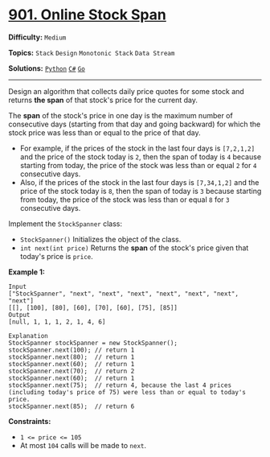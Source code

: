 # [901. Online Stock Span](https://leetcode.com/problems/online-stock-span/)

**Difficulty:** `Medium`

**Topics:** `Stack` `Design` `Monotonic Stack` `Data Stream`

**Solutions:** [`Python`](../../src/python/challenges/problems/online_stock_span_test.py) [`C#`](../../src/csharp/challenges/Problems/OnlineStockSpan.cs) [`Go`](../../src/go/challenges/problems/online_stock_span_test.go)

---

Design an algorithm that collects daily price quotes for some stock and returns **the span** of that stock's price for the current day.

The **span** of the stock's price in one day is the maximum number of consecutive days (starting from that day and going backward) for which the stock price was less than or equal to the price of that day.

* For example, if the prices of the stock in the last four days is `[7,2,1,2]` and the price of the stock today is `2`, then the span of today is `4` because starting from today, the price of the stock was less than or equal `2` for `4` consecutive days.
* Also, if the prices of the stock in the last four days is `[7,34,1,2]` and the price of the stock today is `8`, then the span of today is `3` because starting from today, the price of the stock was less than or equal `8` for `3` consecutive days.

Implement the `StockSpanner` class:

* `StockSpanner()` Initializes the object of the class.
* `int next(int price)` Returns the **span** of the stock's price given that today's price is `price`.

**Example 1:**

```
Input
["StockSpanner", "next", "next", "next", "next", "next", "next", "next"]
[[], [100], [80], [60], [70], [60], [75], [85]]
Output
[null, 1, 1, 1, 2, 1, 4, 6]

Explanation
StockSpanner stockSpanner = new StockSpanner();
stockSpanner.next(100); // return 1
stockSpanner.next(80);  // return 1
stockSpanner.next(60);  // return 1
stockSpanner.next(70);  // return 2
stockSpanner.next(60);  // return 1
stockSpanner.next(75);  // return 4, because the last 4 prices (including today's price of 75) were less than or equal to today's price.
stockSpanner.next(85);  // return 6
```

**Constraints:**

* `1 <= price <= 105`
* At most `104` calls will be made to `next`.